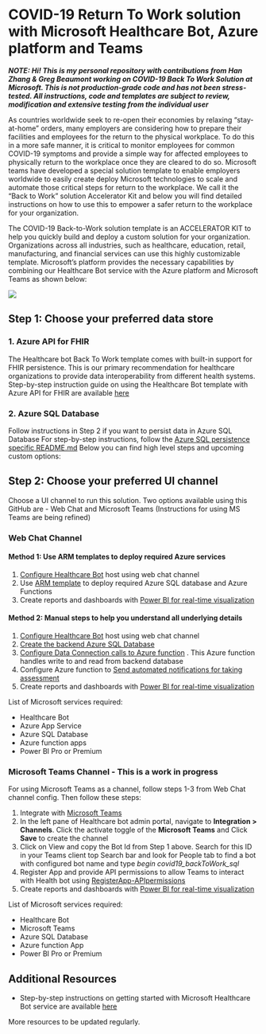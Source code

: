# COVID-19 Return To Work solution with Microsoft Healthcare Bot, Azure platform and Teams

***NOTE: Hi! This is my personal repository with contributions from Han Zhang & Greg Beaumont working on _*COVID-19 Back To Work Solution*_ at Microsoft. This is not production-grade code and has not been stress-tested. All instructions, code and templates are subject to review, modification and extensive testing from the individual user***

As countries worldwide seek to re-open their economies by relaxing “stay-at-home” orders, many employers are considering how to prepare their facilities and employees for the return to the physical workplace. To do this in a more safe manner, it is critical to monitor employees for common COVID-19 symptoms and provide a simple way for affected employees to physically return to the workplace once they are cleared to do so. Microsoft teams have developed a special solution template to enable employers worldwide to easily create deploy Microsoft technologies to scale and automate those critical steps for return to the workplace. We call it the “Back to Work” solution Accelerator Kit and below you will find detailed instructions on how to use this to empower a safer return to the workplace for your organization.

The COVID-19 Back-to-Work solution template is an ACCELERATOR KIT to help you quickly build and deploy a custom solution for your organization. Organizations across all industries, such as healthcare, education, retail, manufacturing, and financial services can use this highly customizable template. Microsoft’s platform provides the necessary capabilities by combining our Healthcare Bot service with the Azure platform and Microsoft Teams as shown below:  

![](https://github.com/nikitapitliya006/COVID19-ReturnToWork/blob/master/Screenshots/referenceArchitecture.png)

## Step 1: Choose your preferred data store
### 1. Azure API for FHIR
The Healthcare bot Back To Work template comes with built-in support for FHIR persistence. This is our primary recommendation for healthcare organizations to provide data interoperability from different health systems. 
Step-by-step instruction guide on using the Healthcare Bot template with Azure API for FHIR are available [here](https://techcommunity.microsoft.com/t5/healthcare-and-life-sciences/using-the-covid-19-back-to-work-template-in-microsoft-healthcare/ba-p/1425833)

### 2. Azure SQL Database
Follow instructions in Step 2 if you want to persist data in Azure SQL Database
For step-by-step instructions, follow the [Azure SQL persistence specific README.md](https://github.com/nikitapitliya006/COVID19-ReturnToWork/blob/master/WebchatChannel/README.md)
Below you can find high level steps and upcoming custom options:

## Step 2: Choose your preferred UI channel
Choose a UI channel to run this solution. Two options available using this GitHub are - Web Chat and Microsoft Teams (Instructions for using MS Teams are being refined)

### Web Chat Channel 


#### Method 1: Use ARM templates to deploy required Azure services
1. [Configure Healthcare Bot](https://github.com/nikitapitliya006/ReturnToWork/blob/master/WebchatChannel/1-Configure-HealthcareBot.md) host using web chat channel
2. Use [ARM template](https://github.com/nikitapitliya006/ReturnToWork/blob/master/WebchatChannel/ARM-Deployment.md) to deploy required Azure SQL database and Azure Functions
3. Create reports and dashboards with [Power BI for real-time visualization](https://github.com/nikitapitliya006/COVID19-ReturnToWork/blob/master/WebchatChannel/5-Visualize-PowerBI.md)

#### Method 2: Manual steps to help you understand all underlying details

1. [Configure Healthcare Bot](https://github.com/nikitapitliya006/ReturnToWork/blob/master/WebchatChannel/1-Configure-HealthcareBot.md) host using web chat channel 
2. [Create the backend Azure SQL Database](https://github.com/nikitapitliya006/COVID19-ReturnToWork/blob/master/WebchatChannel/2-Createbackend-AzureSQLDatabase.md)
3. [Configure Data Connection calls to Azure function](https://github.com/nikitapitliya006/COVID19-ReturnToWork/blob/master/WebchatChannel/3-DataConnection-AzureFunction.md) . This Azure function handles write to and read from backend database 
4. Configure Azure function to [Send automated notifications for taking assessment](https://github.com/nikitapitliya006/COVID19-ReturnToWork/blob/master/WebchatChannel/4-SendNotifications-AzureFunction.md) 
5. Create reports and dashboards with [Power BI for real-time visualization](https://github.com/nikitapitliya006/COVID19-ReturnToWork/blob/master/WebchatChannel/5-Visualize-PowerBI.md)

List of Microsoft services required:
* Healthcare Bot
* Azure App Service
* Azure SQL Database
* Azure function apps
* Power BI Pro or Premium


### Microsoft Teams Channel - This is a work in progress
For using Microsoft Teams as a channel, follow steps 1-3 from Web Chat channel config. Then follow these steps:
1. Integrate with [Microsoft Teams](https://github.com/nikitapitliya006/COVID19-ReturnToWork/blob/master/TeamsChannel-WorkInProgress/Integrate-MicrosoftTeams.md)
2. In the left pane of Healthcare bot admin portal, navigate to **Integration > Channels**. Click the activate toggle of the **Microsoft Teams** and Click **Save** to create the channel
3. Click on View and copy the Bot Id from Step 1 above. Search for this ID in your Teams client top Search bar and look for People tab to find a bot with configured bot name and type *_begin covid19_backToWork_sql_*
4. Register App and provide API permissions to allow Teams to interact with Health bot using [RegisterApp-APIpermissions](https://github.com/nikitapitliya006/COVID19-ReturnToWork/blob/master/TeamsChannel-WorkInProgress/RegisterApp-APIpermissions.md)
5. Create reports and dashboards with [Power BI for real-time visualization](https://github.com/nikitapitliya006/COVID19-ReturnToWork/blob/master/TeamsChannel-WorkInProgress/5-Visualize-PowerBI.md)

List of Microsoft services required:
* Healthcare Bot
* Microsoft Teams
* Azure SQL Database
* Azure function App
* Power BI Pro or Premium


## Additional Resources
- Step-by-step instructions on getting started with Microsoft Healthcare Bot service are available [here](https://techcommunity.microsoft.com/t5/healthcare-and-life-sciences/updated-on-5-24-2020-quick-start-setting-up-your-covid-19/ba-p/1230537)

More resources to be updated regularly. 